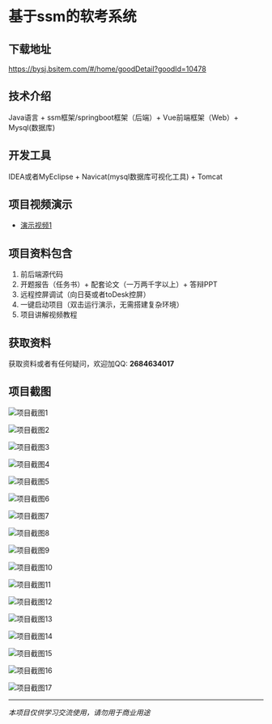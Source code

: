# 基于ssm的软考系统

## 下载地址
https://bysj.bsitem.com/#/home/goodDetail?goodId=10478

## 技术介绍
Java语言 + ssm框架/springboot框架（后端）+ Vue前端框架（Web）+ Mysql(数据库)

## 开发工具
IDEA或者MyEclipse + Navicat(mysql数据库可视化工具) + Tomcat

## 项目视频演示
- [演示视频1](https://graduation-images.oss-cn-beijing.aliyuncs.com/videos/828%E5%A5%97ssm%E5%BD%95%E5%83%8F/10478_ssm321%E5%9F%BA%E4%BA%8Essm%E7%9A%84%E8%BD%AF%E8%80%83%E7%B3%BB%E7%BB%9F%2Bvue%E5%BD%95%E5%83%8F.mp4)

## 项目资料包含
1. 前后端源代码
2. 开题报告（任务书）+ 配套论文（一万两千字以上）+ 答辩PPT
3. 远程控屏调试（向日葵或者toDesk控屏）
4. 一键启动项目（双击运行演示，无需搭建复杂环境）
5. 项目讲解视频教程

## 获取资料
获取资料或者有任何疑问，欢迎加QQ: **2684634017**

## 项目截图
![项目截图1](https://graduation-images.oss-cn-beijing.aliyuncs.com/图片/10478/毕设论坛项目主图.jpg)

![项目截图2](https://graduation-images.oss-cn-beijing.aliyuncs.com/图片/10478/1.png)

![项目截图3](https://graduation-images.oss-cn-beijing.aliyuncs.com/图片/10478/2.png)

![项目截图4](https://graduation-images.oss-cn-beijing.aliyuncs.com/图片/10478/3.png)

![项目截图5](https://graduation-images.oss-cn-beijing.aliyuncs.com/图片/10478/4.png)

![项目截图6](https://graduation-images.oss-cn-beijing.aliyuncs.com/图片/10478/5.png)

![项目截图7](https://graduation-images.oss-cn-beijing.aliyuncs.com/图片/10478/6.png)

![项目截图8](https://graduation-images.oss-cn-beijing.aliyuncs.com/图片/10478/7.png)

![项目截图9](https://graduation-images.oss-cn-beijing.aliyuncs.com/图片/10478/8.png)

![项目截图10](https://graduation-images.oss-cn-beijing.aliyuncs.com/图片/10478/9.png)

![项目截图11](https://graduation-images.oss-cn-beijing.aliyuncs.com/图片/10478/10.png)

![项目截图12](https://graduation-images.oss-cn-beijing.aliyuncs.com/图片/10478/11.png)

![项目截图13](https://graduation-images.oss-cn-beijing.aliyuncs.com/图片/10478/12.png)

![项目截图14](https://graduation-images.oss-cn-beijing.aliyuncs.com/图片/10478/13.png)

![项目截图15](https://graduation-images.oss-cn-beijing.aliyuncs.com/图片/10478/14.png)

![项目截图16](https://graduation-images.oss-cn-beijing.aliyuncs.com/图片/10478/15.png)

![项目截图17](https://graduation-images.oss-cn-beijing.aliyuncs.com/图片/10478/16.png)

---
*本项目仅供学习交流使用，请勿用于商业用途*
